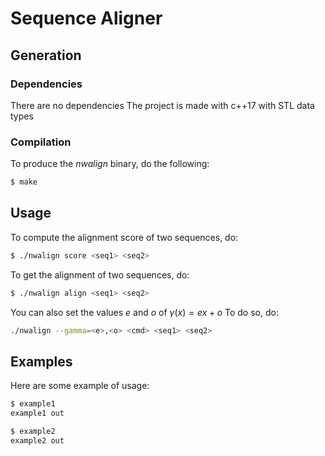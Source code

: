 # Sequence Aligner

## Generation

### Dependencies

There are no dependencies
The project is made with c++17 with STL data types

### Compilation

To produce the _nwalign_ binary, do the following:
```bash
$ make
```
## Usage

To compute the alignment score of two sequences, do:
```bash
$ ./nwalign score <seq1> <seq2>
```

To get the alignment of two sequences, do:
```bash
$ ./nwalign align <seq1> <seq2>
```

You can also set the values $e$ and $o$ of $\gamma(x) = ex + o$
To do so, do:
```bash
./nwalign --gamma=<e>,<o> <cmd> <seq1> <seq2>
```

## Examples

Here are some example of usage:

```bash
$ example1
example1 out
```

```bash
$ example2
example2 out
```
